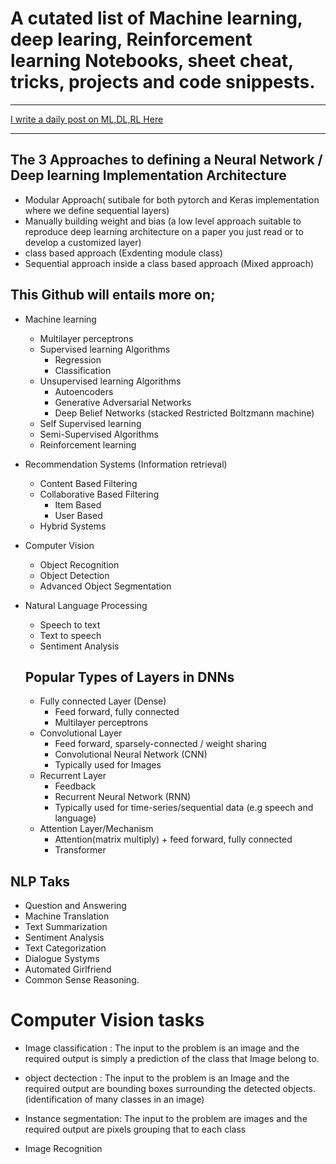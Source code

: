 # A cutated list of Machine learning, deep learing, Reinforcement learning Notebooks, sheet cheat, tricks, projects and code snippests.

---

[I write a daily post on ML,DL,RL Here](https://www.linkedin.com/in/olalekan-taofeek/)

---

## The 3 Approaches to defining a Neural Network / Deep learning Implementation Architecture

- Modular Approach( sutibale for both pytorch and Keras implementation where we define sequential layers)
- Manually building weight and bias (a low level approach suitable to reproduce deep learning architecture on a paper you just read or to develop a customized layer)
- class based approach (Exdenting module class)
- Sequential approach inside a class based approach (Mixed approach)

## This Github will entails more on;

- Machine learning
  - Multilayer perceptrons
  - Supervised learning Algorithms
    - Regression
    - Classification
  - Unsupervised learning Algorithms
    - Autoencoders
    - Generative Adversarial Networks
    - Deep Belief Networks (stacked Restricted Boltzmann machine)
  - Self Supervised learning
  - Semi-Supervised Algorithms
  - Reinforcement learning
- Recommendation Systems (Information retrieval)
  - Content Based Filtering
  - Collaborative Based Filtering
    - Item Based
    - User Based
  - Hybrid Systems
- Computer Vision
  - Object Recognition
  - Object Detection
  - Advanced Object Segmentation
- Natural Language Processing

  - Speech to text
  - Text to speech
  - Sentiment Analysis

  ## Popular Types of Layers in DNNs

  - Fully connected Layer (Dense)
    - Feed forward, fully connected
    - Multilayer perceptrons
  - Convolutional Layer
    - Feed forward, sparsely-connected / weight sharing
    - Convolutional Neural Network (CNN)
    - Typically used for Images
  - Recurrent Layer
    - Feedback
    - Recurrent Neural Network (RNN)
    - Typically used for time-series/sequential data (e.g speech and language)
  - Attention Layer/Mechanism
    - Attention(matrix multiply) + feed forward, fully connected
    - Transformer

## NLP Taks

- Question and Answering
- Machine Translation
- Text Summarization
- Sentiment Analysis
- Text Categorization
- Dialogue Systyms
- Automated Girlfriend
- Common Sense Reasoning.

# Computer Vision tasks

- Image classification : The input to the problem is an image and the required output is simply a prediction of the class that Image belong to.

- object dectection : The input to the problem is an Image and the required output are bounding boxes surrounding the detected objects.(identification of many classes in an image)
- Instance segmentation: The input to the problem are images and the required output are pixels grouping that to each class
- Image Recognition
